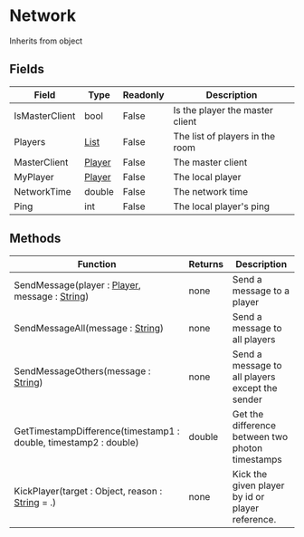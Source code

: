 # Network
Inherits from object
## Fields
|Field|Type|Readonly|Description|
|---|---|---|---|
|IsMasterClient|bool|False|Is the player the master client|
|Players|[List](../Object/List.md)|False|The list of players in the room|
|MasterClient|[Player](../Object/Player.md)|False|The master client|
|MyPlayer|[Player](../Object/Player.md)|False|The local player|
|NetworkTime|double|False|The network time|
|Ping|int|False|The local player's ping|
## Methods
|Function|Returns|Description|
|---|---|---|
|SendMessage(player : [Player](../Object/Player.md), message : [String](../Static/String.md))|none|Send a message to a player|
|SendMessageAll(message : [String](../Static/String.md))|none|Send a message to all players|
|SendMessageOthers(message : [String](../Static/String.md))|none|Send a message to all players except the sender|
|GetTimestampDifference(timestamp1 : double, timestamp2 : double)|double|Get the difference between two photon timestamps|
|KickPlayer(target : Object, reason : [String](../Static/String.md) = .)|none|Kick the given player by id or player reference.|
